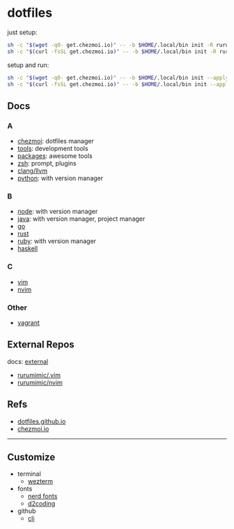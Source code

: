 # dotfiles

just setup:

```bash
sh -c "$(wget -qO- get.chezmoi.io)" -- -b $HOME/.local/bin init -R rurumimic
sh -c "$(curl -fsSL get.chezmoi.io)" -- -b $HOME/.local/bin init -R rurumimic
```

setup and run:

```bash
sh -c "$(wget -qO- get.chezmoi.io)" -- -b $HOME/.local/bin init --apply -R rurumimic
sh -c "$(curl -fsSL get.chezmoi.io)" -- -b $HOME/.local/bin init --apply -R rurumimic
```

## Docs

### A

- [chezmoi](docs/chezmoi.md): dotfiles manager
- [tools](docs/tools.md): development tools
- [packages](docs/packages.md): awesome tools
- [zsh](docs/zsh.md): prompt, plugins
- [clang/llvm](docs/clang.md)
- [python](docs/python.md): with version manager

### B

- [node](docs/node.md): with version manager
- [java](docs/java.md): with version manager, project manager
- [go](docs/go.md)
- [rust](docs/rust.md)
- [ruby](docs/ruby.md): with version manager
- [haskell](docs/haskell.md)

### C

- [vim](docs/vim.md)
- [nvim](docs/nvim.md)

### Other

- [vagrant](docs/vagrant.sh)

## External Repos

docs: [external](docs/external.md)

- [rurumimic/.vim](https://github.com/rurumimic/.vim)
- [rurumimic/nvim](https://github.com/rurumimic/nvim)

## Refs

- [dotfiles.github.io](https://dotfiles.github.io/)
- [chezmoi.io](https://www.chezmoi.io/)

---

## Customize

- terminal
  - [wezterm](https://wezterm.org/)
- fonts
  - [nerd fonts](https://github.com/ryanoasis/nerd-fonts)
  - [d2coding](https://github.com/naver/d2codingfont)
- github
  - [cli](https://cli.github.com/)

